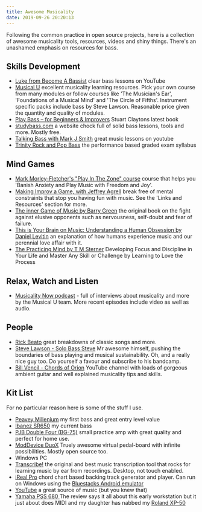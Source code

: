 ```yaml
---
title: Awesome Musicality
date: 2019-09-26 20:20:13
---
```


Following the common practice in open source projects, here is a collection of awesome musicality tools, resources, videos and shiny things. There's an unashamed emphasis on resources for bass.

## Skills Development

- [Luke from Become A Bassist](https://www.youtube.com/channel/UCxX8-X5XeOTSlXQZERNWrog) clear bass lessons on YouTube
- [Musical U](https://www.musical-u.com/) excellent musicality learning resources. Pick your own course from many modules or follow courses like 'The Musician's Ear', 'Foundations of a Musical Mind' and 'The Circle of Fifths'. Instrument specific packs include bass by Steve Lawson. Reasonable price given the quantity and quality of modules.
- [Play Bass – for Beginners & Improvers](https://www.basslinepublishing.com/product/play-bass-for-beginners-improvers/) Stuart Claytons latest book
- [studybass.com](http://www.studybass.com/) a website chock full of solid bass lessons, tools and more. Mostly free.
- [Talking Bass with Mark J Smith](https://www.youtube.com/channel/UCDfStxwji-22A_bvY280UIg) great music lessons on youtube
- [Trinity Rock and Pop Bass](https://www.trinityrock.com/instruments/bass) the performance based graded exam syllabus

## Mind Games

- [Mark  Morley-Fletcher's "Play In The Zone" course](https://playinthezone.com/) course that helps you 'Banish Anxiety and Play Music with Freedom and Joy'.
- [Making Improv a Game, with Jeffrey Agrell](https://www.musical-u.com/learn/making-improv-a-game-with-jeffrey-agrell/) break free of mental constraints that stop you having fun with music. See the 'Links and Resources' section for more.
- [The inner Game of Music by Barry Green](https://www.amazon.co.uk/Inner-Game-Music-Timothy-Gallwey/dp/1447291727/ref=sr_1_1?keywords=the+inner+game+of+music&qid=1569585679&s=gateway&sr=8-1) the original book on the fight against elusive opponents such as nervousness, self-doubt and fear of failure.
- [This is Your Brain on Music: Understanding a Human Obsession by Daniel Levitin](https://www.amazon.co.uk/dp/B07PPD6989/ref=pe_385721_48724741_TE_M1DP) an explanation of how humans experience music and our perennial love affair with it.
- [The Practicing Mind by T M Sterner](https://www.amazon.co.uk/Practicing-Mind-Developing-Discipline-Challenge-ebook/dp/B007C8NRSA/ref=tmm_kin_swatch_0?_encoding=UTF8&qid=1569689342&sr=8-1) Developing Focus and Discipline in Your Life and Master Any Skill or Challenge by Learning to Love the Process


## Relax, Watch and Listen

- [Musicality Now podcast](https://www.musical-u.com/learn/topic/podcast/) - full of interviews about musicality and more by the Musical U team. More recent episodes include video as well as audio.

## People

- [Rick Beato](https://www.youtube.com/channel/UCJquYOG5EL82sKTfH9aMA9Q) great breakdowns of classic songs and more.
- [Steve Lawson - Solo Bass Steve](https://www.stevelawson.net/) Mr awesome himself, pushing the boundaries of bass playing and musical sustainability. Oh, and a really nice guy too. Do yourself a favour and subscribe to his bandcamp.
- [Bill Vencil - Chords of Orion](https://www.youtube.com/channel/UCx0irbDsRLjMvEXaW56cqlQ) YouTube channel with loads of gorgeous ambient guitar and well explained musicality tips and skills.

## Kit List

For no particular reason here is some of the stuff I use.

- [Peavey Millenium](https://peavey.com/products/index.cfm/item/670/118908/) my first bass and great entry level value
- [Ibanez SR650](https://www.ibanez.com/usa/products/detail/sr650_04.html) my current bass
- [PJB Double Four (BG-75)](http://pjbworld.com/cms/index.php/product_bg-75/) small  practice amp with great quality and perfect for home use.
- [ModDevice DuoX](https://www.moddevices.com/products/mod-duo-x) Truely awesome virtual pedal-board with infinite possibilities. Mostly open source too.
- Windows PC
- [Transcribe!](https://www.seventhstring.com/xscribe/overview.html) the original and best music transcription tool that rocks for learning music by ear from recordings. Desktop, not touch enabled.
- [iReal Pro](https://irealpro.com/) chord chart based backing track generator and player. Can run on Windows using the [Bluestacks Android emulator](https://www.bluestacks.com)
- [YouTube](https://www.youtube.com/) a great source of music (but you knew that)
- [Yamaha PSS 680 ](https://sonicstate.com/synth/yamaha_pss680/) The review says it all about this early workstation but it just about does MIDI and my daughter has nabbed my [Roland XP-50](https://en.wikipedia.org/wiki/Roland_XP-50)
